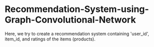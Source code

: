 # Recommendation-System-using-Graph-Convolutional-Network
Here, we try to create a recommendation system containing 'user_id', item_id, and ratings of the items (products).
